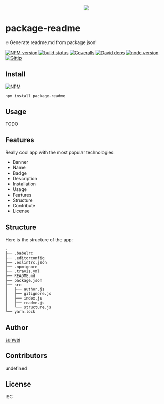 <p align="center"><a href="https://github.com/eqfox/package-readme.git" target="_blank"><img src="http://47.93.19.167:5000/readme/logo?name=package-readme"></a></p>

# package-readme

🔥 Generate readme.md from package.json!

[![NPM version][npm-image]][npm-url]
[![build status][travis-image]][travis-url]
[![Coveralls][coveralls-image]][coveralls-url]
[![David deps][david-image]][david-url]
[![node version][node-image]][node-url]
[![Gittip][gittip-image]][gittip-url]

[npm-image]: https://img.shields.io/npm/v/package-readme.svg?style=flat-square
[npm-url]: https://npmjs.org/package/package-readme
[travis-image]: https://img.shields.io/travis/eqfox/http-body-parser.svg?style=flat-square
[travis-url]: https://travis-ci.org/eqfox/package-readme
[coveralls-image]: https://img.shields.io/coveralls/eqfox/http-body-parser.svg?style=flat-square
[coveralls-url]: https://coveralls.io/r/eqfox/http-body-parser?branch=master
[david-image]: https://img.shields.io/david/eqfox/http-body-parser.svg?style=flat-square
[david-url]: https://david-dm.org/eqfox/http-body-parser
[node-image]: https://img.shields.io/badge/node.js-%3E=_7.6-green.svg?style=flat-square
[node-url]: http://nodejs.org/download/
[gittip-image]: https://img.shields.io/gittip/dead-horse.svg?style=flat-square
[gittip-url]: https://www.gittip.com/dead-horse/

## Install
[![NPM](https://nodei.co/npm/package-readme.png?downloads=true)](https://nodei.co/npm/package-readme/)
```
npm install package-readme
```

## Usage
TODO

## Features
Really cool app with the most popular technologies:
* Banner
* Name
* Badge
* Description
* Installation
* Usage
* Features
* Structure
* Contribute
* License

## Structure
Here is the structure of the app:
```
.
├── .babelrc
├── .editorconfig
├── .eslintrc.json
├── .npmignore
├── .travis.yml
├── README.md
├── package.json
├── src
│   ├── author.js
│   ├── gitignore.js
│   ├── index.js
│   ├── readme.js
│   └── structure.js
└── yarn.lock
```

## Author
[sunwei](http://www.eqfox.com)

## Contributors
undefined

## License
ISC
